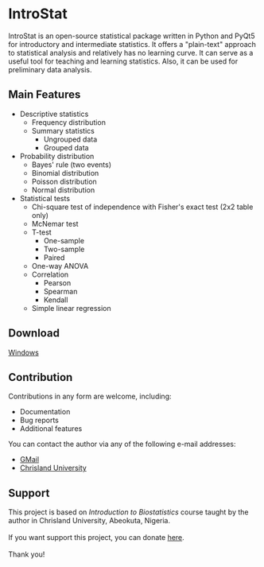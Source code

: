 # IntroStat
IntroStat is an open-source statistical package written in Python and PyQt5 for introductory and intermediate statistics. It offers a "plain-text" approach to statistical analysis and relatively has no learning curve. It can serve as a useful tool for teaching and learning statistics. Also, it can be used for preliminary data analysis.


## Main Features
- Descriptive statistics
  - Frequency distribution
  - Summary statistics
    - Ungrouped data
    - Grouped data
- Probability distribution
  - Bayes' rule (two events)
  - Binomial distribution
  - Poisson distribution
  - Normal distribution
- Statistical tests
  - Chi-square test of independence with Fisher's exact test (2x2 table only)
  - McNemar test
  - T-test
    - One-sample
    - Two-sample
    - Paired
  - One-way ANOVA
  - Correlation
    - Pearson
    - Spearman
    - Kendall
  - Simple linear regression
 
## Download 
[Windows](https://drive.google.com/file/d/1kr4CgwF50fFNFzit2H_5gXdg0ZMp6MX8/view?usp=sharing) 


## Contribution 
Contributions in any form are welcome, including:
- Documentation
- Bug reports
- Additional features

You can contact the author via any of the following e-mail addresses:
- [GMail](mailto:dtb.ajayi@gmail.com)
- [Chrisland University](mailto:david.ajayi@chrislanduniversity.edu.ng)

## Support
This project is based on  *Introduction to Biostatistics* course taught by the author in Chrisland University, Abeokuta, Nigeria. 
<br>
<br>
If you want support this project, you can donate <a href="https://www.buymeacoffee.com/dtajayi" target="_blank">here</a>.
<br>
<br>
Thank you!

